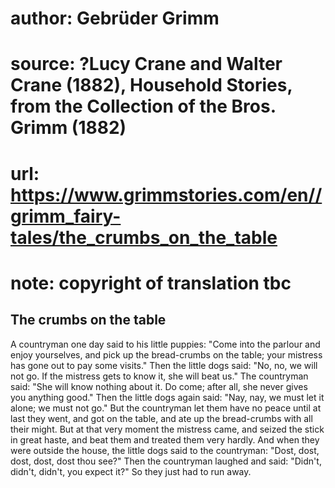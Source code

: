# author: Gebrüder Grimm
# source: ?Lucy Crane and Walter Crane (1882), Household Stories, from the Collection of the Bros. Grimm (1882)
# url: https://www.grimmstories.com/en//grimm_fairy-tales/the_crumbs_on_the_table
# note: copyright of translation tbc

## The crumbs on the table 

A countryman one day said to his little puppies: "Come into the parlour
and enjoy yourselves, and pick up the bread-crumbs on the table; your
mistress has gone out to pay some visits." Then the little dogs said:
"No, no, we will not go. If the mistress gets to know it, she will beat
us." The countryman said: "She will know nothing about it. Do come;
after all, she never gives you anything good." Then the little dogs
again said: "Nay, nay, we must let it alone; we must not go." But the
countryman let them have no peace until at last they went, and got on
the table, and ate up the bread-crumbs with all their might. But at that
very moment the mistress came, and seized the stick in great haste, and
beat them and treated them very hardly. And when they were outside the
house, the little dogs said to the countryman: "Dost, dost, dost, dost,
dost thou see?" Then the countryman laughed and said: "Didn't,
didn't, didn't, you expect it?" So they just had to run away.
